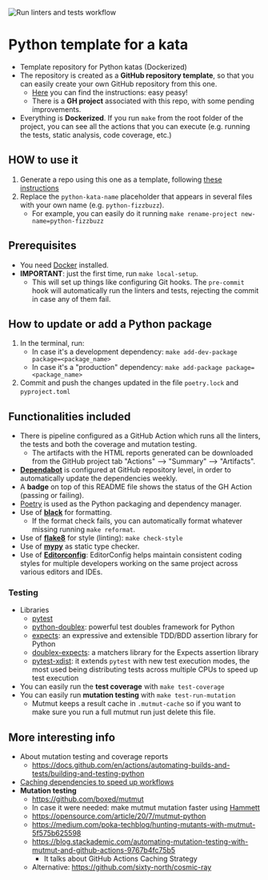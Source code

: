 ![Run linters and tests workflow](https://github.com/islomar/python-kata-template/actions/workflows/run-linters-and-tests.yml/badge.svg)

# Python template for a kata

- Template repository for Python katas (Dockerized)
- The repository is created as a **GitHub repository template**, so that you can easily create your own GitHub repository from this one.
  - [Here](https://docs.github.com/en/repositories/creating-and-managing-repositories/creating-a-repository-from-a-template#creating-a-repository-from-a-template) you can find the instructions: easy peasy!
  - There is a **GH project** associated with this repo, with some pending improvements.
- Everything is **Dockerized**. If you run `make` from the root folder of the project, you can see all the actions that you can execute (e.g. running the tests, static analysis, code coverage, etc.)


## HOW to use it
1. Generate a repo using this one as a template, following [these instructions](https://docs.github.com/en/repositories/creating-and-managing-repositories/creating-a-repository-from-a-template#creating-a-repository-from-a-template)
2. Replace the `python-kata-name` placeholder that appears in several files with your own name (e.g. `python-fizzbuzz`). 
   - For example, you can easily do it running `make rename-project new-name=python-fizzbuzz`


## Prerequisites
- You need [Docker](https://docs.docker.com/get-docker/) installed.
- **IMPORTANT**: just the first time, run `make local-setup`.
    - This will set up things like configuring Git hooks. The `pre-commit` hook will automatically run the linters and tests, rejecting the commit in case any of them fail.


## How to update or add a Python package
  1. In the terminal, run:
     - In case it's a development dependency: `make add-dev-package package=<package_name>` 
     - In case it's a "production" dependency: `make add-package package=<package_name>`
  2. Commit and push the changes updated in the file `poetry.lock` and `pyproject.toml`


## Functionalities included
- There is pipeline configured as a GitHub Action which runs all the linters, the tests and both the coverage and mutation testing.
  - The artifacts with the HTML reports generated can be downloaded from the GitHub project tab "Actions" --> "Summary" --> "Artifacts".
- [**Dependabot**](https://docs.github.com/code-security/dependabot/dependabot-version-updates/configuration-options-for-the-dependabot.yml-file) is configured at GitHub repository level, in order to automatically update the dependencies weekly.
- A **badge** on top of this README file shows the status of the GH Action (passing or failing).
- [Poetry](https://python-poetry.org) is used as the Python packaging and dependency manager. 
- Use of [**black**](https://github.com/psf/black) for formatting.
  - If the format check fails, you can automatically format whatever missing running `make reformat`.
- Use of [**flake8**](https://flake8.pycqa.org/en/latest/) for style (linting): `make check-style`
- Use of [**mypy**](https://mypy.readthedocs.io/en/stable/) as static type checker.
- Use of [**Editorconfig**](https://editorconfig.org/): EditorConfig helps maintain consistent coding styles for multiple developers working on the same project across various editors and IDEs.

### Testing
  - Libraries
    - [pytest](https://docs.pytest.org)
    - [python-doublex](https://python-doublex.readthedocs.io/en/latest/): powerful test doubles framework for Python
    - [expects](https://expects.readthedocs.io/en/stable/): an expressive and extensible TDD/BDD assertion library for Python
    - [doublex-expects](https://github.com/jaimegildesagredo/doublex-expects): a matchers library for the Expects assertion library
    - [pytest-xdist](https://github.com/pytest-dev/pytest-xdist): it extends `pytest` with new test execution modes, the most used being distributing tests across multiple CPUs to speed up test execution
  - You can easily run the **test coverage** with `make test-coverage`
  - You can easily run **mutation testing** with `make test-run-mutation`
    - Mutmut keeps a result cache in `.mutmut-cache` so if you want to make sure you run a full mutmut run just delete this file.


## More interesting info
- About mutation testing and coverage reports
  - https://docs.github.com/en/actions/automating-builds-and-tests/building-and-testing-python
- [Caching dependencies to speed up workflows](https://docs.github.com/en/actions/using-workflows/caching-dependencies-to-speed-up-workflows)
- **Mutation testing**
  - https://github.com/boxed/mutmut
  - In case it were needed: make mutmut mutation faster using [Hammett](https://github.com/boxed/hammett)
  - https://opensource.com/article/20/7/mutmut-python
  - https://medium.com/poka-techblog/hunting-mutants-with-mutmut-5f575b625598
  - https://blog.stackademic.com/automating-mutation-testing-with-mutmut-and-github-actions-9767b4fc75b5
    - It talks about GitHub Actions Caching Strategy
  - Alternative: https://github.com/sixty-north/cosmic-ray
